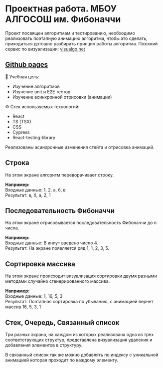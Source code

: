 # Проектная работа. МБОУ АЛГОСОШ им. Фибоначчи
Проект посвящен алгоритмам и тестированию, необходимо реализовать поэтапную анимацию алгоритма, чтобы это сделать, приходиться дотошно разбирать принцип работы алгоритма. Похожий сервис по визуализации: [visualgo.net](https://visualgo.net/en)

## [Github pages](https://accrrsd.github.io/Fibonachi-project/#/)

📝 Учебная цель:
- Изучение алгоритмов
- Изучение unit и E2E тестов
- Изучение асинхронной отрисовки (анимации)

⚙️ Стек используемых технологий:
- React
- TS (TSX)
- CSS
- Cypress
- React-testing-library

Реализованы асинхронные изменения стейта и отрисовка анимаций.

## Строка
На этом экране алгоритм переворачивает строку.

**Например:** \
Входные данные: 1, 2, а, б, в \
Результат: в, б, а, 2, 1

## Последовательность Фибоначчи
На этом экране отрисовывается последовательность Фибоначчи до n числа.

**Например:** \
Входные данные: В инпут введено число 4. \
Результат: На экране появляется ряд 1, 1, 2, 3, 5.

## Сортировка массива
На этом экране происходит визуализация сортировки двумя разными методами случайно сгенерированного массива.

**Например:** \
Входные данные: 1, 16, 5, 3 \
Результат: Поэтапная сортировка по убыванию, с анимацией вернет массив 16, 5, 3, 1 

## Стек, Очередь, Связанный список
Три разных экрана, на каждом из которых реализована одна из трех соответствующих структур, представлена визуализация удаления и добавления элементов в структуру.

В связанный список так же можно добавлять по индексу с уникальной анимацией которая проходит по каждому элементу.

